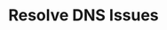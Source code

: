 ---
sidebar_position: 2
title: "Resolve DNS Issues"
sidebar_label: "Resolve DNS Issues"
description: "Fix DNS problems in Alpine Linux environments - troubleshoot name resolution, resolve DNS errors, fix resolver issues, and restore DNS functionality."
keywords:
  - "alpine dns issues"
  - "dns troubleshooting"
  - "name resolution problems"
  - "dns errors"
  - "resolver issues"
tags:
  - alpine
  - dns-issues
  - dns-troubleshooting
  - name-resolution
  - troubleshooting
slug: /linux/alpine/troubleshooting/network-issues/resolve-dns-issues
---